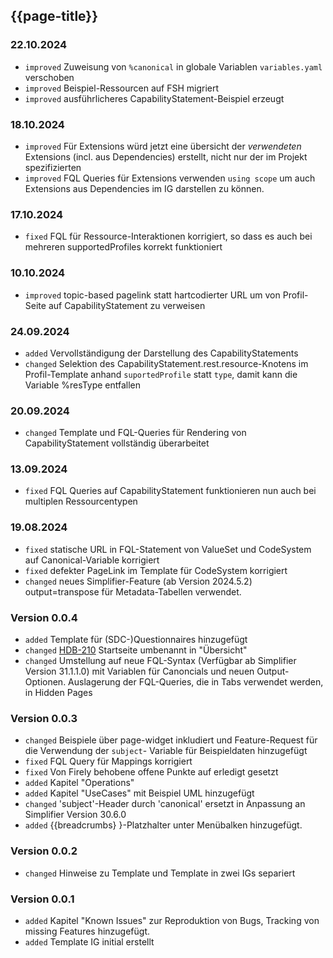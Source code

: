 ## {{page-title}}
### 22.10.2024
* `improved` Zuweisung von `%canonical` in globale Variablen `variables.yaml` verschoben
* `improved` Beispiel-Ressourcen auf FSH migriert
* `improved` ausführlicheres CapabilityStatement-Beispiel erzeugt
### 18.10.2024
* `improved` Für Extensions würd jetzt eine übersicht der *verwendeten* Extensions (incl. aus Dependencies) erstellt, nicht nur der im Projekt spezifizierten
* `improved` FQL Queries für Extensions verwenden `using scope` um auch Extensions aus Dependencies im IG darstellen zu können.
### 17.10.2024
* `fixed` FQL für Ressource-Interaktionen korrigiert, so dass es auch bei mehreren supportedProfiles korrekt funktioniert
### 10.10.2024
* `improved` topic-based pagelink statt hartcodierter URL um von Profil-Seite auf CapabilityStatement zu verweisen
### 24.09.2024
* `added` Vervollständigung der Darstellung des CapabilityStatements
* `changed` Selektion des CapabilityStatement.rest.resource-Knotens im Profil-Template anhand `suportedProfile` statt `type`, damit kann die Variable %resType entfallen
### 20.09.2024
* `changed` Template und FQL-Queries für Rendering von CapabilityStatement vollständig überarbeitet
### 13.09.2024
* `fixed` FQL Queries auf CapabilityStatement funktionieren nun auch bei multiplen Ressourcentypen
### 19.08.2024
* `fixed` statische URL in FQL-Statement von ValueSet und CodeSystem auf Canonical-Variable korrigiert
* `fixed` defekter PageLink im Template für CodeSystem korrigiert
* `changed` neues Simplifier-Feature (ab Version 2024.5.2) output=transpose für Metadata-Tabellen verwendet.
### Version 0.0.4
* `added` Template für (SDC-)Questionnaires hinzugefügt
* `changed` [HDB-210](https://hl7germany.atlassian.net/issues/HDB-210) Startseite umbenannt in "Übersicht"
* `changed` Umstellung auf neue FQL-Syntax (Verfügbar ab Simplifier Version 31.1.1.0) mit Variablen für Canoncials und neuen Output-Optionen. Auslagerung der FQL-Queries, die in Tabs verwendet werden, in Hidden Pages
### Version 0.0.3
* `changed` Beispiele über page-widget inkludiert und Feature-Request für die Verwendung der `subject`- Variable für Beispieldaten hinzugefügt
* `fixed` FQL Query für Mappings korrigiert
* `fixed` Von Firely behobene offene Punkte auf erledigt gesetzt
* `added` Kapitel "Operations"
* `added` Kapitel "UseCases" mit Beispiel UML hinzugefügt
* `changed` 'subject'-Header durch 'canonical' ersetzt in Anpassung an Simplifier Version 30.6.0
* `added` {{breadcrumbs} }-Platzhalter unter Menübalken hinzugefügt.

### Version 0.0.2
* `changed` Hinweise zu Template und Template in zwei IGs separiert

### Version 0.0.1 
* `added` Kapitel "Known Issues" zur Reproduktion von Bugs, Tracking von missing Features hinzugefügt.
* `added` Template IG initial erstellt


